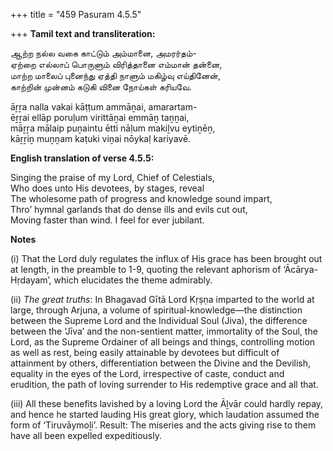 +++
title = "459 Pasuram 4.5.5"

+++
**Tamil text and transliteration:**

ஆற்ற நல்ல வகை காட்டும் அம்மானை, அமரர்தம்-  
ஏற்றை எல்லாப் பொருளும் விரித்தானை எம்மான் தன்னை,  
மாற்ற மாலைப் புனைந்து ஏத்தி நாளும் மகிழ்வு எய்தினேன்,  
காற்றின் முன்னம் கடுகி வினை நோய்கள் கரியவே.

āṟṟa nalla vakai kāṭṭum ammāṉai, amarartam-  
ēṟṟai ellāp poruḷum virittāṉai emmāṉ taṉṉai,  
māṟṟa mālaip puṉaintu ētti nāḷum makiḻvu eytiṉēṉ,  
kāṟṟiṉ muṉṉam kaṭuki viṉai nōykaḷ kariyavē.

**English translation of verse 4.5.5:**

Singing the praise of my Lord, Chief of Celestials,  
Who does unto His devotees, by stages, reveal  
The wholesome path of progress and knowledge sound impart,  
Thro’ hymnal garlands that do dense ills and evils cut out,  
Moving faster than wind. I feel for ever jubilant.

**Notes**

\(i\) That the Lord duly regulates the influx of His grace has been brought out at length, in the preamble to 1-9, quoting the relevant aphorism of ‘Ācārya-Hṛdayam’, which elucidates the theme admirably.

\(ii\) *The great truths*: In Bhagavad Gītā Lord Kṛṣṇa imparted to the world at large, through Arjuna, a volume of spiritual-knowledge—the distinction between the Supreme Lord and the Individual Soul (Jiva), the difference between the ‘Jīva’ and the non-sentient matter, immortality of the Soul, the Lord, as the Supreme Ordainer of all beings and things, controlling motion as well as rest, being easily attainable by devotees but difficult of attainment by others, differentiation between the Divine and the Devilish, equality in the eyes of the Lord, irrespective of caste, conduct and erudition, the path of loving surrender to His redemptive grace and all that.

\(iii\) All these benefits lavished by a loving Lord the Āḻvār could hardly repay, and hence he started lauding His great glory, which laudation assumed the form of ‘Tiruvāymoḻi’. Result: The miseries and the acts giving rise to them have all been expelled expeditiously.


